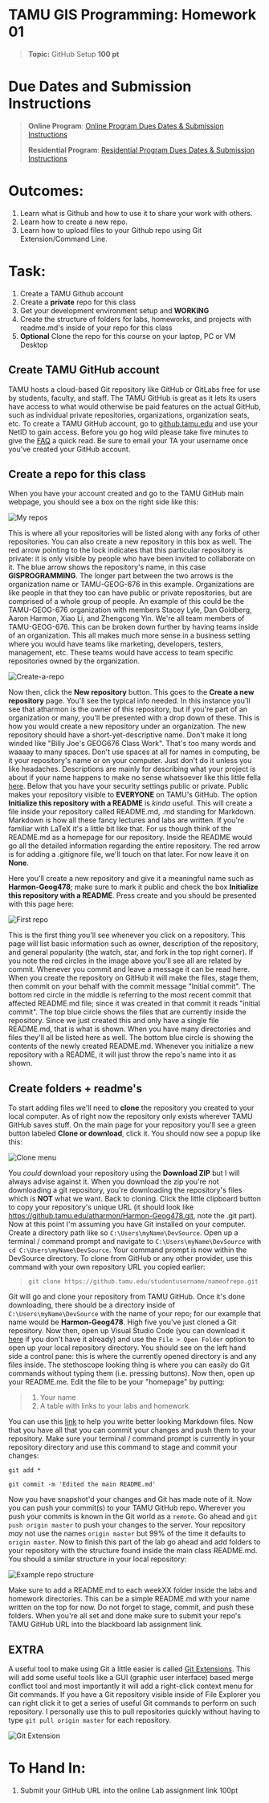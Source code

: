 # TAMU GIS Programming: Homework 01 
>**Topic:** GitHub Setup
>**100 pt**
> 
# Due Dates and Submission Instructions
> **Online Program**: [Online Program Dues Dates & Submission Instructions](https://github.tamu.edu/TAMU-GEOG-676-GIS-Programming/Online/blob/master/submissions/01.md)
>
> **Residential Program**: [Residential Program Dues Dates & Submission Instructions](https://github.tamu.edu/TAMU-GEOG-676-GIS-Programming/Residential/blob/master/submissions/01.md)
>
# **Outcomes:** 
1. Learn what is Github and how to use it to share your work with others. 
2. Learn how to create a new repo.
3. Learn how to upload files to your Github repo using Git Extension/Command Line.


# **Task:** 
1. Create a TAMU Github account
1. Create a **private** repo for this class
2. Get your development environment setup and **WORKING**
3. Create the structure of folders for labs, homeworks, and projects with readme.md's inside of your repo for this class
4. **Optional** Clone the repo for this course on your laptop, PC or VM Desktop

## Create TAMU GitHub account
TAMU hosts a cloud-based Git repository like GitHub or GitLabs free for use by students, faculty, and staff. The TAMU GitHub is great as it lets its users have access to what would otherwise be paid features on the actual GitHub, such as individual private repositories, organizations, organization seats, etc. To create a TAMU GitHub account, go to [github.tamu.edu](https://github.tamu.edu/) and use your NetID to gain access. Before you go hog wild please take five minutes to give the [FAQ](https://github.tamu.edu/pages/tamugithub/changelog/) a quick read. Be sure to email your TA your username once you've created your GitHub account. 
>
## Create a repo for this class
When you have your account created and go to the TAMU GitHub main webpage, you should see a box on the right side like this:
>
![My repos](https://github.tamu.edu/TAMU-GEOG-678-WebGIS/Content/blob/master/images/labs/01/githubmain.png)
>
This is where all your repositories will be listed along with any forks of other repositories. You can also create a new repository in this box as well. The red arrow pointing to the lock indicates that this particular repository is private: it is only visible by people who have been invited to collaborate on it. The blue arrow shows the repository's name, in this case **GISPROGRAMMING**. The longer part between the two arrows is the organization name or TAMU-GEOG-676 in this example. Organizations are like people in that they too can have public or private repositories, but are comprised of a whole group of people. An example of this could be the TAMU-GEOG-676 organization with members Stacey Lyle, Dan Goldberg, Aaron Harmon, Xiao Li, and Zhengcong Yin. We're all team members of TAMU-GEOG-676. This can be broken down further by having teams inside of an organization. This all makes much more sense in a business setting where you would have teams like marketing, developers, testers, management, etc. These teams would have access to team specific repositories owned by the organization. 
>
![Create-a-repo](https://github.tamu.edu/TAMU-GEOG-678-WebGIS/Content/blob/master/images/labs/01/gitcreaterepo.png)
>
Now then, click the **New repository** button. This goes to the **Create a new repository** page. You'll see the typical info needed. In this instance you'll see that atharmon is the owner of this repository, but if you're part of an organization or many, you'll be presented with a drop down of these. This is how you would create a new repository under an organization. The new repository should have a short-yet-descriptive name. Don't make it long winded like "Billy Joe's GEOG676 Class Work". That's too many words and waaaay to many spaces. Don't use spaces at all for names in computing, be it your repository's name or on your computer. Just don't do it unless you like headaches. Descriptions are mainly for describing what your project is about if your name happens to make no sense whatsoever like this little fella [here](https://github.com/mapbox/tippecanoe). Below that you have your security settings public or private. Public makes your repository visible to **EVERYONE** on TAMU's GitHub. The option **Initialize this repository with a README** is *kinda* useful. This will create a file inside your repository called README.md, .md standing for Markdown. Markdown is how all these fancy lectures and labs are written. If you're familiar with LaTeX it's a little bit like that. For us though think of the README.md as a homepage for our repository. Inside the README would go all the detailed information regarding the entire repository. The red arrow is for adding a .gitignore file, we'll touch on that later. For now leave it on **None**.
>
Here you'll create a new repository and give it a meaningful name such as **Harmon-Geog478**; make sure to mark it public and check the box **Initialize this repository with a README**. Press create and you should be presented with this page here:
>
![First repo](https://github.tamu.edu/TAMU-GEOG-678-WebGIS/Content/blob/master/images/labs/01/gitcreaterepo-edit.png)
>
This is the first thing you'll see whenever you click on a repository. This page will list basic information such as owner, description of the repository, and general popularity (the watch, star, and fork in the top right corner). If you note the red circles in the image above you'll see all are related by commit. Whenever you commit and leave a message it can be read here. When you create the repository on GitHub it will make the files, stage them, then commit on your behalf with the commit message "Initial commit". The bottom red circle in the middle is referring to the most recent commit that affected README.md file; since it was created in that commit it reads "initial commit". The top blue circle shows the files that are currently inside the repository. Since we just created this and only have a single file README.md, that is what is shown. When you have many directories and files they'll all be listed here as well. The bottom blue circle is showing the contents of the newly created README.md. Whenever you initialize a new repository with a README, it will just throw the repo's name into it as shown. 
>
## Create folders + readme's 
To start adding files we'll need to **clone** the repository you created to your local computer. As of right now the repository only exists wherever TAMU GitHub saves stuff. On the main page for your repository you'll see a green button labeled **Clone or download**, click it. You should now see a popup like this: 
>
![Clone menu](https://github.tamu.edu/TAMU-GEOG-678-WebGIS/Content/blob/master/images/labs/01/gitclone.png)
>
You *could* download your repository using the **Download ZIP** but I will always advise against it. When you download the zip you're not downloading a git repository, you're downloading the repository's files which is **NOT** what we want. Back to cloning. Click the little clipboard button to copy your repository's unique URL (it should look like https://github.tamu.edu/atharmon/Harmon-Geog478.git, note the .git part). Now at this point I'm assuming you have Git installed on your computer. Create a directory path like so `C:\Users\myName\DevSource`. Open up a terminal / command prompt and navigate to `C:\Users\myName\DevSource` with `cd C:\Users\myName\DevSource`. Your command prompt is now within the DevSource directory. To clone from GitHub or any other provider, use this command with your own repository URL you copied earlier:
> `git clone https://github.tamu.edu/studentusername/nameofrepo.git`
>
Git will go and clone your repository from TAMU GitHub. Once it's done downloading, there should be a directory inside of `C:\Users\myName\DevSource` with the name of your repo; for our example that name would be **Harmon-Geog478**. High five you've just cloned a Git repository. Now then, open up Visual Studio Code (you can download it [here](https://code.visualstudio.com/download) if you don't have it already) and use the `File > Open Folder` option to open up your local repository directory. You should see on the left hand side a control pane: this is where the currently opened directory is and any files inside. The stethoscope looking thing is where you can easily do Git commands without typing them (i.e. pressing buttons). Now then, open up your README.me. Edit the file to be your "homepage" by putting:
> 1. Your name
> 2. A table with links to your labs and homework
>
You can use this [link](https://github.com/adam-p/markdown-here/wiki/Markdown-Cheatsheet) to help you write better looking Markdown files. Now that you have all that you can commit your changes and push them to your repository. Make sure your terminal / command prompt is currently in your repository directory and use this command to stage and commit your changes:
>
`git add *`
>
`git commit -m 'Edited the main README.md'`
>
Now you have snapshot'd your changes and Git has made note of it. Now you can push your commit(s) to your TAMU GitHub repo. Wherever you push your commits is known in the Git world as a `remote`. Go ahead and `git push origin master` to push your changes to the server. Your repository *may* not use the names `origin master` but 99% of the time it defaults to `origin master`. Now to finish this part of the lab go ahead and add folders to your repository with the structure found inside the main class README.md. You should a similar structure in your local repository:
>
![Example repo structure](https://github.tamu.edu/TAMU-GEOG-678-WebGIS/Content/blob/master/images/labs/01/finishrepo.png)
> 
Make sure to add a README.md to each weekXX folder inside the labs and homework directories. This can be a simple README.md with your name written on the top for now. Do not forget to stage, commit, and push these folders. When you're all set and done make sure to submit your repo's TAMU GitHub URL into the blackboard lab assignment link.

## EXTRA
A useful tool to make using Git a little easier is called [Git Extensions](https://github.com/gitextensions/gitextensions). This will add some useful tools like a GUI (graphic user interface) based merge conflict tool and most importantly it will add a right-click context menu for Git commands. If you have a Git repository visible inside of File Explorer you can right click it to get a series of useful Git commands to perform on such repository. I personally use this to pull repositories quickly without having to type `git pull origin master` for each repository.
>
![Git Extension](https://github.tamu.edu/TAMU-GEOG-678-WebGIS/Content/blob/master/images/labs/01/gitextension.png)

# **To Hand In:**
1. Submit your GitHub URL into the online Lab assignment link 100pt
